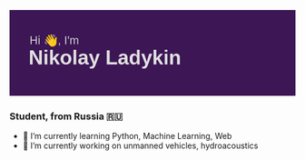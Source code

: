 ![welcome-banner](https://github.com/Ladyk3000/Ladyk3000/blob/main/header.png)

### Student, from Russia 🇷🇺

- 🌱 I’m currently learning Python, Machine Learning, Web
- 🔭 I’m currently working on unmanned vehicles, hydroacoustics

